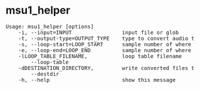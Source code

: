 # msu1_helper
<pre>Usage: msu1_helper [options]
    -i, --input=INPUT                input file or glob
    -t, --output-type=OUTPUT_TYPE    type to convert audio to (wav_pcm_s16le, msu1_pcm)
    -s, --loop-start=LOOP_START      sample number of where the loop should start
    -e, --loop-end=LOOP_END          sample number of where the loop should end
    -lLOOP_TABLE_FILENAME,           loop table filename
        --loop-table
    -dDESTINATION_DIRECTORY,         write converted files to this directory
        --destdir
    -h, --help                       show this message</pre>
